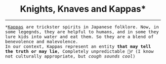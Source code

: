 <div align="center">
  <h1>Knights, Knaves and Kappas*</h1>
</div>

----------

<tt>*<a href="https://en.wikipedia.org/wiki/Kappa_(folklore)">Kappas</a> are trickster spirits in Japanese folklore. Now, in some legegnds, they are helpful to humans, and in some they lure kids into water and eat them. So they are a blend of benevolence and malevolence.</tt><br>
<tt>In our context, Kappas represent an entity <b>that may tell the truth or may lie</b>, Completely unpredictable 🤷‍♂️ (I know not culturally appropriate, but *cough* <i>sounds cool</i>)</i></tt>
